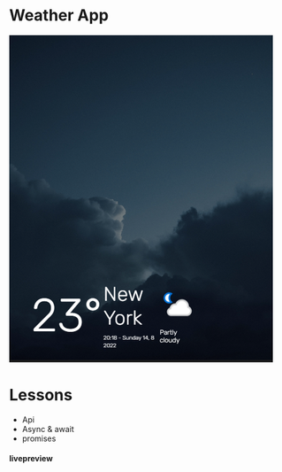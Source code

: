 # Weather App
![weatherapp](images/markdown/mobile.PNG)
# Lessons
* Api
* Async & await
* promises
#### livepreview